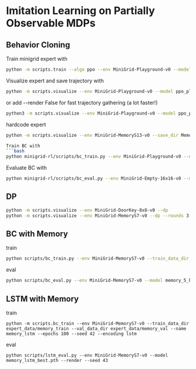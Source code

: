 # Imitation Learning on Partially Observable MDPs
## Behavior Cloning
Train minigrid expert with
```bash
python -m scripts.train --algo ppo --env MiniGrid-Playground-v0 --model ppo_playground --save-interval 10 --frames 800000
```
Visualize expert and save trajectory with
```bash
python -m scripts.visualize --env MiniGrid-Playground-v0 --model ppo_playground
```
or add --render False for fast trajectory gathering (a lot faster!)
```bash
python3 -m scripts.visualize --env MiniGrid-Playground-v0 --model ppo_playground --render False
```
hardcode expert
```bash
python -m scripts.visualize --env MiniGrid-MemoryS13-v0 --save_dir MemoryS13-train --hardcode --episodes 500

Train BC with
```bash
python minigrid-rl/scripts/bc_train.py --env MiniGrid-Playground-v0 --data_dir expert_data/empty
```

Evaluate BC with
```bash
python minigrid-rl/scripts/bc_eval.py --env MiniGrid-Empty-16x16-v0 --model "BC checkpoint path"
```

## DP
```bash
python -m scripts.visualize --env MiniGrid-DoorKey-8x8-v0 --dp
python -m scripts.visualize --env MiniGrid-MemoryS7-v0 --dp --rounds 3
```
## BC with Memory
train
```bash
python scripts/bc_train.py --env MiniGrid-MemoryS7-v0 --train_data_dir expert_data/memory_train --val_data_dir expert_data/memory_val --name memory_stack --epochs 1000 --seed 42 --encoding stack --history_size 5
```
eval
```bash
python scripts/bc_eval.py --env MiniGrid-MemoryS7-v0 --model memory_5_best.pth --history_size 5 --render --seed 43
```
## LSTM with Memory
train
```shell
python -m scripts.bc_train --env MiniGrid-MemoryS7-v0 --train_data_dir expert_data/memory_train --val_data_dir expert_data/memory_val --name memory_lstm --epochs 100 --seed 42 --encoding lstm
```
eval
```shell
python scripts/lstm_eval.py --env MiniGrid-MemoryS7-v0 --model memory_lstm_best.pth --render --seed 43
```

